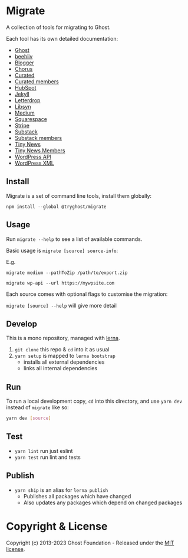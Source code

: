 # Migrate

A collection of tools for migrating to Ghost.

Each tool has its own detailed documentation:

- [Ghost](https://github.com/TryGhost/migrate/tree/main/packages/mg-ghost-api)
- [beehiiv](https://github.com/TryGhost/migrate/tree/main/packages/mg-beehiiv)
- [Blogger](https://github.com/TryGhost/migrate/tree/main/packages/mg-blogger)
- [Chorus](https://github.com/TryGhost/migrate/tree/main/packages/mg-chorus)
- [Curated](https://github.com/TryGhost/migrate/tree/main/packages/mg-curated-export)
- [Curated members](https://github.com/TryGhost/migrate/tree/main/packages/mg-curated-members-csv)
- [HubSpot](https://github.com/TryGhost/migrate/tree/main/packages/mg-hubspot-api)
- [Jekyll](https://github.com/TryGhost/migrate/tree/main/packages/mg-jekyll-export)
- [Letterdrop](https://github.com/TryGhost/migrate/tree/main/packages/mg-letterdrop)
- [Libsyn](https://github.com/TryGhost/migrate/tree/main/packages/mg-libsyn)
- [Medium](https://github.com/TryGhost/migrate/tree/main/packages/mg-medium-export)
- [Squarespace](https://github.com/TryGhost/migrate/tree/main/packages/mg-squarespace-xml)
- [Stripe](https://github.com/TryGhost/migrate/tree/main/packages/mg-stripe)
- [Substack](https://github.com/TryGhost/migrate/tree/main/packages/mg-substack)
- [Substack members](https://github.com/TryGhost/migrate/tree/main/packages/mg-substack-members-csv)
- [Tiny News](https://github.com/TryGhost/migrate/tree/main/packages/mg-tinynews)
- [Tiny News Members](https://github.com/TryGhost/migrate/tree/main/packages/mg-tinynews-members)
- [WordPress API](https://github.com/TryGhost/migrate/tree/main/packages/mg-wp-api)
- [WordPress XML](https://github.com/TryGhost/migrate/tree/main/packages/mg-wp-xml)


## Install

Migrate is a set of command line tools, install them globally:

`npm install --global @tryghost/migrate`


## Usage

Run `migrate --help` to see a list of available commands.

Basic usage is `migrate [source] source-info`:

E.g.

`migrate medium --pathToZip /path/to/export.zip`

`migrate wp-api --url https://mywpsite.com`

Each source comes with optional flags to customise the migration:

`migrate [source] --help` will give more detail


## Develop

This is a mono repository, managed with [lerna](https://lernajs.io/).

1. `git clone` this repo & `cd` into it as usual
2. `yarn setup` is mapped to `lerna bootstrap`
   - installs all external dependencies
   - links all internal dependencies


## Run

To run a local development copy, `cd` into this directory, and use `yarn dev` instead of `migrate` like so:

```sh
yarn dev [source]
```


## Test

- `yarn lint` run just eslint
- `yarn test` run lint and tests


## Publish

- `yarn ship` is an alias for `lerna publish`
    - Publishes all packages which have changed
    - Also updates any packages which depend on changed packages


# Copyright & License

Copyright (c) 2013-2023 Ghost Foundation - Released under the [MIT license](LICENSE).
